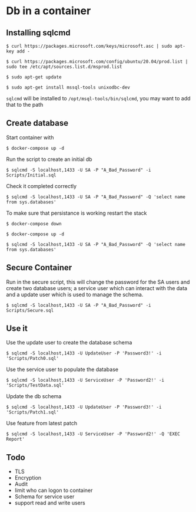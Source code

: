 # Db in a container

## Installing sqlcmd

`$ curl https://packages.microsoft.com/keys/microsoft.asc | sudo apt-key add -`

`$ curl https://packages.microsoft.com/config/ubuntu/20.04/prod.list | sudo tee /etc/apt/sources.list.d/msprod.list`

`$ sudo apt-get update`

`$ sudo apt-get install mssql-tools unixodbc-dev`

`sqlcmd` will be installed to `/opt/msql-tools/bin/sqlcmd`, you may want to add that to the path

## Create database

Start container with

`$ docker-compose up -d`

Run the script to create an initial db

`$ sqlcmd -S localhost,1433 -U SA -P "A_Bad_Password" -i Scripts/Initial.sql`

Check it completed correctly

`$ sqlcmd -S localhost,1433 -U SA -P "A_Bad_Password" -Q 'select name from sys.databases'`

To make sure that persistance is working restart the stack

`$ docker-compose down`

`$ docker-compose up -d`

`$ sqlcmd -S localhost,1433 -U SA -P "A_Bad_Password" -Q 'select name from sys.databases'`

## Secure Container

Run in the secure script, this will change the password for the SA users and create two database users; a service user which can interact with the data and a update user which is used to manage the schema.

`$ sqlcmd -S localhost,1433 -U SA -P "A_Bad_Password" -i Scripts/Secure.sql`

## Use it

Use the update user to create the database schema

`$ sqlcmd -S localhost,1433 -U UpdateUser -P 'Password3!' -i 'Scripts/Patch0.sql'`

Use the service user to populate the database

`$ sqlcmd -S localhost,1433 -U ServiceUser -P 'Password2!' -i 'Scripts/TestData.sql'`

Update the db schema

`$ sqlcmd -S localhost,1433 -U UpdateUser -P 'Password3!' -i 'Scripts/Patch1.sql'`

Use feature from latest patch

`$ sqlcmd -S localhost,1433 -U ServiceUser -P 'Password2!' -Q 'EXEC Report'`

## Todo
* TLS
* Encryption
* Audit
* limit who can logon to container
* Schema for service user
* support read and write users

